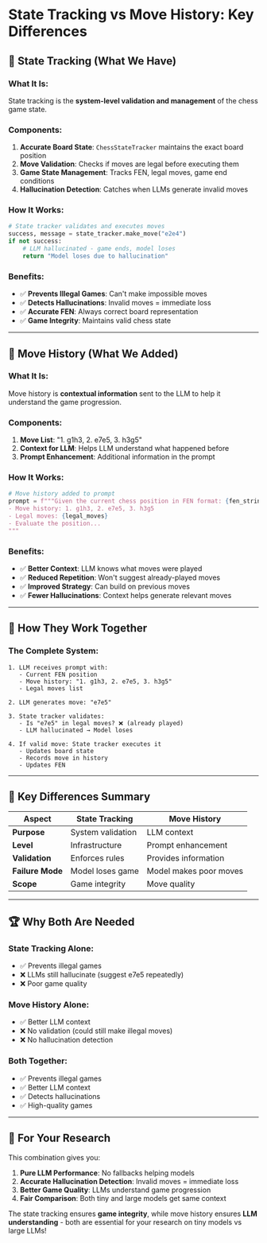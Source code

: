 # State Tracking vs Move History: Key Differences

## 🎯 **State Tracking (What We Have)**

### **What It Is:**
State tracking is the **system-level validation and management** of the chess game state.

### **Components:**
1. **Accurate Board State**: `ChessStateTracker` maintains the exact board position
2. **Move Validation**: Checks if moves are legal before executing them
3. **Game State Management**: Tracks FEN, legal moves, game end conditions
4. **Hallucination Detection**: Catches when LLMs generate invalid moves

### **How It Works:**
```python
# State tracker validates and executes moves
success, message = state_tracker.make_move("e2e4")
if not success:
    # LLM hallucinated - game ends, model loses
    return "Model loses due to hallucination"
```

### **Benefits:**
- ✅ **Prevents Illegal Games**: Can't make impossible moves
- ✅ **Detects Hallucinations**: Invalid moves = immediate loss
- ✅ **Accurate FEN**: Always correct board representation
- ✅ **Game Integrity**: Maintains valid chess state

---

## 📜 **Move History (What We Added)**

### **What It Is:**
Move history is **contextual information** sent to the LLM to help it understand the game progression.

### **Components:**
1. **Move List**: "1. g1h3, 2. e7e5, 3. h3g5"
2. **Context for LLM**: Helps LLM understand what happened before
3. **Prompt Enhancement**: Additional information in the prompt

### **How It Works:**
```python
# Move history added to prompt
prompt = f"""Given the current chess position in FEN format: {fen_string},
- Move history: 1. g1h3, 2. e7e5, 3. h3g5
- Legal moves: {legal_moves}
- Evaluate the position...
"""
```

### **Benefits:**
- ✅ **Better Context**: LLM knows what moves were played
- ✅ **Reduced Repetition**: Won't suggest already-played moves
- ✅ **Improved Strategy**: Can build on previous moves
- ✅ **Fewer Hallucinations**: Context helps generate relevant moves

---

## 🔄 **How They Work Together**

### **The Complete System:**

```
1. LLM receives prompt with:
   - Current FEN position
   - Move history: "1. g1h3, 2. e7e5, 3. h3g5"
   - Legal moves list

2. LLM generates move: "e7e5"

3. State tracker validates:
   - Is "e7e5" in legal moves? ❌ (already played)
   - LLM hallucinated → Model loses

4. If valid move: State tracker executes it
   - Updates board state
   - Records move in history
   - Updates FEN
```

---

## 🎯 **Key Differences Summary**

| Aspect | State Tracking | Move History |
|--------|----------------|--------------|
| **Purpose** | System validation | LLM context |
| **Level** | Infrastructure | Prompt enhancement |
| **Validation** | Enforces rules | Provides information |
| **Failure Mode** | Model loses game | Model makes poor moves |
| **Scope** | Game integrity | Move quality |

---

## 🏆 **Why Both Are Needed**

### **State Tracking Alone:**
- ✅ Prevents illegal games
- ❌ LLMs still hallucinate (suggest e7e5 repeatedly)
- ❌ Poor game quality

### **Move History Alone:**
- ✅ Better LLM context
- ❌ No validation (could still make illegal moves)
- ❌ No hallucination detection

### **Both Together:**
- ✅ Prevents illegal games
- ✅ Better LLM context
- ✅ Detects hallucinations
- ✅ High-quality games

---

## 🚀 **For Your Research**

This combination gives you:

1. **Pure LLM Performance**: No fallbacks helping models
2. **Accurate Hallucination Detection**: Invalid moves = immediate loss
3. **Better Game Quality**: LLMs understand game progression
4. **Fair Comparison**: Both tiny and large models get same context

The state tracking ensures **game integrity**, while move history ensures **LLM understanding** - both are essential for your research on tiny models vs large LLMs! 